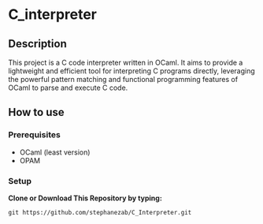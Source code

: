 # C_interpreter

## Description
This project is a C code interpreter written in OCaml. It aims to provide a lightweight and efficient tool for interpreting C programs directly, leveraging the powerful pattern matching and functional programming features of OCaml to parse and execute C code.

## How to use

### Prerequisites

- OCaml (least version)
- OPAM 

### Setup
 **Clone or Download This Repository by typing:**
```
git https://github.com/stephanezab/C_Interpreter.git
```

